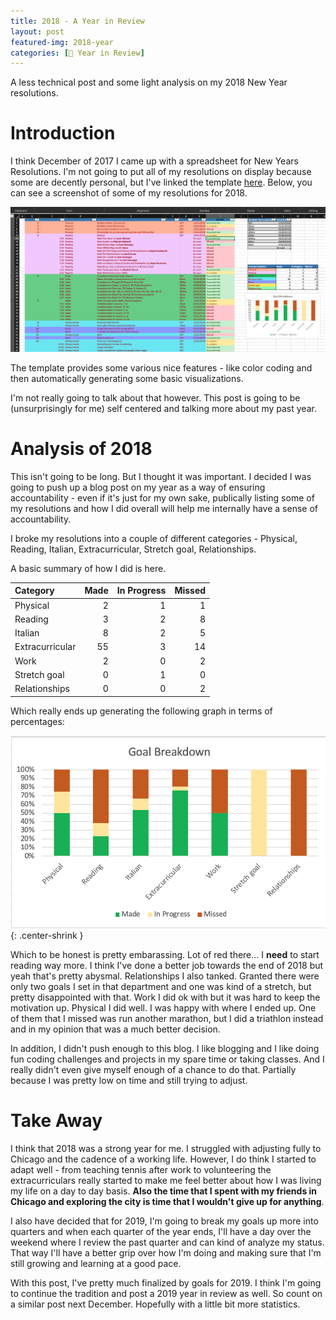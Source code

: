 ```yaml
---
title: 2018 - A Year in Review
layout: post
featured-img: 2018-year
categories: [🎉 Year in Review]
---
```


A less technical post and some light analysis on my 2018 New Year resolutions.

# Introduction

I think December of 2017 I came up with a spreadsheet for New Years Resolutions. I'm not going to put all of my resolutions on display because some are decently personal, but I've linked the template [here][template]. Below, you can see a screenshot of some of my resolutions for 2018.

![nyrez](/images/ny-resolutions-2018/example-resolutions.png)

The template provides some various nice features - like color coding and then automatically generating some basic visualizations.

I'm not really going to talk about that however. This post is going to be (unsurprisingly for me) self centered and talking more about my past year.

# Analysis of 2018

This isn't going to be long. But I thought it was important. I decided I was going to push up a blog post on my year as a way of ensuring accountability - even if it's just for my own sake, publically listing some of my resolutions and how I did overall will help me internally have a sense of accountability.

I broke my resolutions into a couple of different categories - Physical, Reading, Italian, Extracurricular, Stretch goal, Relationships.

A basic summary of how I did is here.

| Category        | Made | In Progress | Missed |
| :-------------- | ---: | ----------: | -----: |
| Physical        |    2 |           1 |      1 |
| Reading         |    3 |           2 |      8 |
| Italian         |    8 |           2 |      5 |
| Extracurricular |   55 |           3 |     14 |
| Work            |    2 |           0 |      2 |
| Stretch goal    |    0 |           1 |      0 |
| Relationships   |    0 |           0 |      2 |

Which really ends up generating the following graph in terms of percentages:

![nyrez2](/images/ny-resolutions-2018/summary-stats.png){: .center-shrink }

Which to be honest is pretty embarassing. Lot of red there... I **need** to start reading way more. I think I've done a better job towards the end of 2018 but yeah that's pretty abysmal. Relationships I also tanked. Granted there were only two goals I set in that department and one was kind of a stretch, but pretty disappointed with that. Work I did ok with but it was hard to keep the motivation up. Physical I did well. I was happy with where I ended up. One of them that I missed was run another marathon, but I did a triathlon instead and in my opinion that was a much better decision.

In addition, I didn't push enough to this blog. I like blogging and I like doing fun coding challenges and projects in my spare time or taking classes. And I really didn't even give myself enough of a chance to do that. Partially because I was pretty low on time and still trying to adjust.

# Take Away

I think that 2018 was a strong year for me. I struggled with adjusting fully to Chicago and the cadence of a working life. However, I do think I started to adapt well - from teaching tennis after work to volunteering the extracurriculars really started to make me feel better about how I was living my life on a day to day basis. **Also the time that I spent with my friends in Chicago and exploring the city is time that I wouldn't give up for anything**.

I also have decided that for 2019, I'm going to break my goals up more into quarters and when each quarter of the year ends, I'll have a day over the weekend where I review the past quarter and can kind of analyze my status. That way I'll have a better grip over how I'm doing and making sure that I'm still growing and learning at a good pace.

With this post, I've pretty much finalized by goals for 2019. I think I'm going to continue the tradition and post a 2019 year in review as well. So count on a similar post next December. Hopefully with a little bit more statistics.

[comment]: <> (Bibliography)
[template]: https://github.com/johnlarkin1/new-years-resolution-template
